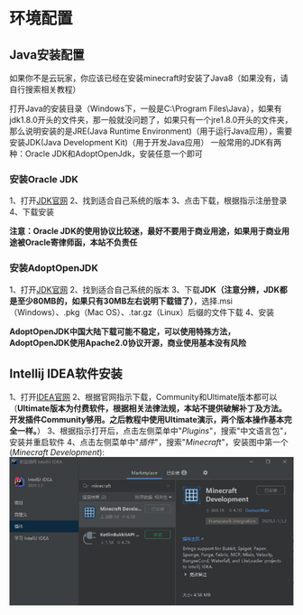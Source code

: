 # 环境配置

## Java安装配置
如果你不是云玩家，你应该已经在安装minecraft时安装了Java8（如果没有，请自行搜索相关教程）

打开Java的安装目录（Windows下，一般是C:\Program Files\Java），如果有jdk1.8.0开头的文件夹，那一般就没问题了，如果只有一个jre1.8.0开头的文件夹，那么说明安装的是JRE(Java Runtime Environment)（用于运行Java应用），需要安装JDK(Java Development Kit)（用于开发Java应用）
一般常用的JDK有两种：Oracle JDK和AdoptOpenJdk，安装任意一个即可
### 安装Oracle JDK
1、打开[JDK官网](https://www.oracle.com/cn/java/technologies/javase/javase-jdk8-downloads.html)
2、找到适合自己系统的版本
3、点击下载，根据指示注册登录
4、下载安装

**注意：Oracle JDK的使用协议比较迷，最好不要用于商业用途，如果用于商业用途被Oracle寄律师函，本站不负责任**

### 安装AdoptOpenJDK
1、打开[JDK官网](https://adoptopenjdk.net/releases.html?variant=openjdk8&jvmVariant=hotspot)
2、找到适合自己系统的版本
3、下载**JDK（注意分辨，JDK都是至少80MB的，如果只有30MB左右说明下载错了）**，选择.msi（Windows）、.pkg（Mac OS）、.tar.gz（Linux）后缀的文件下载
4、安装

**AdoptOpenJDK中国大陆下载可能不稳定，可以使用特殊方法，AdoptOpenJDK使用Apache2.0协议开源，商业使用基本没有风险**

## Intellij IDEA软件安装
1、打开[IDEA官网](https://www.jetbrains.com/zh-cn/idea/)
2、根据官网指示下载，Community和Ultimate版本都可以（**Ultimate版本为付费软件，根据相关法律法规，本站不提供破解补丁及方法。开发插件Community够用。之后教程中使用Ultimate演示，两个版本操作基本完全一样。**）
3、根据指示打开后，点击左侧菜单中"*Plugins*"，搜索"中文语言包"，安装并重启软件
4、点击左侧菜单中"*插件*"，搜索"*Minecraft*"，安装图中第一个(*Minecraft Development*):
![](../static/1-1/2.jpg)